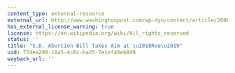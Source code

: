 ```yaml
---
content_type: external-resource
external_url: http://www.washingtonpost.com/wp-dyn/content/article/2006/02/22/AR2006022202424.html
has_external_license_warning: true
license: https://en.wikipedia.org/wiki/All_rights_reserved
status: ''
title: "S.D. Abortion Bill Takes Aim at \u2018Roe\u2019"
uid: 774ea299-18a5-4c6c-ba25-7e1ef40eb8d9
wayback_url: ''
---
```


